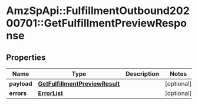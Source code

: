 # AmzSpApi::FulfillmentOutbound20200701::GetFulfillmentPreviewResponse

## Properties
Name | Type | Description | Notes
------------ | ------------- | ------------- | -------------
**payload** | [**GetFulfillmentPreviewResult**](GetFulfillmentPreviewResult.md) |  | [optional] 
**errors** | [**ErrorList**](ErrorList.md) |  | [optional] 

